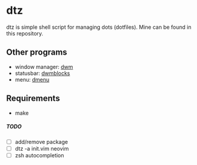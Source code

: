 # dtz
dtz is simple shell script for managing dots (dotfiles). Mine can be found in this repository.

Other programs
--------------
* window manager: [dwm](https://github.com/urbanprah/dwm)
* statusbar: [dwmblocks](https://github.com/urbanprah/dwmlocks)
* menu: [dmenu](https://github.com/urbanprah/dmenu)

Requirements
------------
* make

##### TODO
* [ ] add/remove package
* [ ] dtz -a init.vim neovim
* [ ] zsh autocompletion
